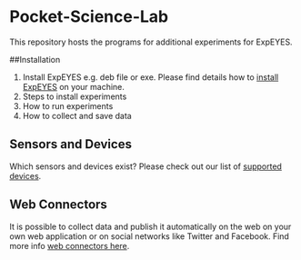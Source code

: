 # Pocket-Science-Lab
This repository hosts the programs for additional experiments for ExpEYES. 

##Installation

1. Install ExpEYES e.g. deb file or exe. Please find details how to [install ExpEYES](/ExpEYES/Readme.md) on your machine.
2. Steps to install experiments
3. How to run experiments
4. How to collect and save data

## Sensors and Devices

Which sensors and devices exist? Please check out our list of [supported devices](/sensors/Readme.md).

## Web Connectors

It is possible to collect data and publish it automatically on the web on your own web application or on social networks like Twitter and Facebook. Find more info [web connectors here](/web-connectors/Readme.md).
